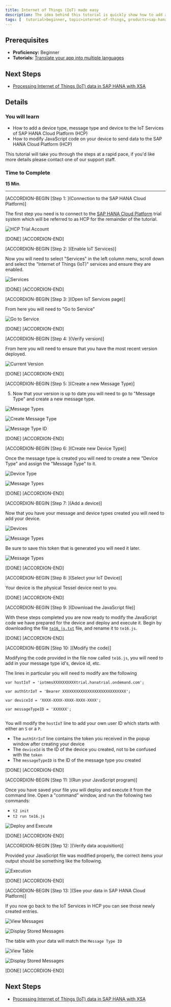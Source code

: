 ```yaml
---
title: Internet of Things (IoT) made easy
description: The idea behind this tutorial is quickly show how to add a device and capture sensor data in the clous.
tags: [  tutorial>beginner, topic>internet-of-things, products>sap-hana-cloud-platform ]
---
```


## Prerequisites  
 - **Proficiency:** Beginner 
 - **Tutorials:** [Translate your app into multiple languages](http://go.sap.com/developer/tutorials/teched-2016-7.html)

## Next Steps
 - [Processing Internet of Things (IoT) data in SAP HANA with XSA](http://go.sap.com/developer/tutorials/teched-2016-10.html)

## Details
### You will learn  
- How to add a device type, message type and device to the IoT Services of SAP HANA Cloud Platform (HCP)
- How to modify JavaScript code on your device to send data to the SAP HANA Cloud Platform (HCP)

This tutorial will take you through the steps at a rapid pace, if you'd like more details please contact one of our support staff.

### Time to Complete
**15 Min**.

---

[ACCORDION-BEGIN [Step 1: ](Connection to the SAP HANA Cloud Platform)]

The first step you need is to connect to the [SAP HANA Cloud Platform](https:/account.hanatrial.ondemand.com/) trial system which will be referred to as HCP for the remainder of the tutorial. 

![HCP Trial Account](1.png)

[DONE]
[ACCORDION-END]

[ACCORDION-BEGIN [Step 2: ](Enable IoT Services)]

Now you will need to select "Services" in the left column menu, scroll down and select the "Internet of Things (IoT)" services and ensure they are enabled.

![Services](2.png)

[DONE]
[ACCORDION-END]

[ACCORDION-BEGIN [Step 3: ](Open IoT Services page)]

From here you will need to "Go to Service"

![Go to Service](3.png)

[DONE]
[ACCORDION-END]

[ACCORDION-BEGIN [Step 4: ](Verify version)]

From here you will need to ensure that you have the most recent version deployed.

![Current Version](4.png)

[DONE]
[ACCORDION-END]

[ACCORDION-BEGIN [Step 5: ](Create a new Message Type)]

5. Now that your version is up to date you will need to go to "Message Type" and create a new message type.

![Message Types](5.png)

![Create Message Type](8.png)

![Message Type ID](9.png)

[DONE]
[ACCORDION-END]

[ACCORDION-BEGIN [Step 6: ](Create new Device Type)]

Once the message type is created you will need to create a new "Device Type" and assign the "Message Type" to it.

![Device Type](6.png)

![Message Types](10.png)

[DONE]
[ACCORDION-END]

[ACCORDION-BEGIN [Step 7: ](Add a device)]

Now that you have your message and device types created you will need to add your device.

![Devices](7.png)

![Message Types](11.png)

Be sure to save this token that is generated you will need it later.

![Message Types](12.png)

[DONE]
[ACCORDION-END]

[ACCORDION-BEGIN [Step 8: ](Select your IoT Device)]

Your device is the physical Tessel device next to you.

[DONE]
[ACCORDION-END]

[ACCORDION-BEGIN [Step 9: ](Download the JavaScript file)]

With these steps completed you are now ready to modify the JavaScript code we have prepared for the device and deploy and execute it. Begin by downloading the file [`te16_js.txt`](te16_js.txt) file, and rename it to `te16.js`.


[DONE]
[ACCORDION-END]

[ACCORDION-BEGIN [Step 10: ](Modify the code)]

Modifying the code provided in the file now called `te16.js`, you will need to add in your message type id's, device id, etc.

The lines in particular you will need to modify are the following

```
var hostIoT = 'iotmmsXXXXXXXXXXtrial.hanatrial.ondemand.com';
  
var authStrIoT = 'Bearer XXXXXXXXXXXXXXXXXXXXXXXXXXXX';
	
var deviceId = 'XXXX-XXXX-XXXX-XXXX-XXXX';
	
var messageTypeID = 'XXXXXX';
	
```

You will modify the `hostIoT` line to add your own user ID which starts with either an `S` or a `P`. 

 - The `authStrIoT` line contains the token you received in the popup window after creating your device
 - The `deviceId` is the ID of the device you created, not to be confused with the `token`
 - The `messageTypeID` is the ID of the message type you created

[DONE]
[ACCORDION-END]

[ACCORDION-BEGIN [Step 11: ](Run your JavaScript program)]

Once you have saved your file you will deploy and execute it from the command line. Open a "command" window, and run the following two commands:

- `t2 init` 
- `t2 run te16.js`

![Deploy and Execute](13.png) 

[DONE]
[ACCORDION-END]

[ACCORDION-BEGIN [Step 12: ](Verify data acquisition)]

Provided your JavaScript file was modified properly, the correct items your output should be something like the following.

![Execution](14.png)

[DONE]
[ACCORDION-END]

[ACCORDION-BEGIN [Step 13: ](See your data in SAP HANA Cloud Platform)]
  
If you now go back to the IoT Services in HCP you can see those newly created entries.

![View Messages](15.png)   

![Display Stored Messages](16.png)

The table with your data will match the `Message Type ID` 

![View Table](17.png)   

![Display Stored Messages](18.png)

[DONE]
[ACCORDION-END]


## Next Steps
 - [Processing Internet of Things (IoT) data in SAP HANA with XSA](http://go.sap.com/developer/tutorials/teched-2016-10.html)
